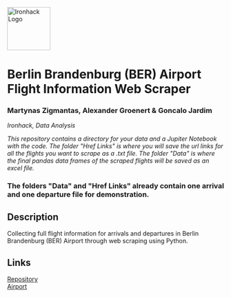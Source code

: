 <img src="https://bit.ly/2VnXWr2" alt="Ironhack Logo" width="100"/>

# Berlin Brandenburg (BER) Airport Flight Information Web Scraper
### Martynas Zigmantas, Alexander Groenert & Goncalo Jardim

*Ironhack, Data Analysis*

*This repository contains a directory for your data and a Jupiter Notebook with the code. The folder "Href Links" is where you will save the url links for all the flights you want to scrape as a .txt file. The folder "Data" is where the final pandas data frames of the scraped flights will be saved as an excel file.*

### The folders "Data" and "Href Links" already contain one arrival and one departure file for demonstration.

<a name="description"></a>

## Description
Collecting full flight information for arrivals and departures in Berlin Brandenburg (BER) Airport through web scraping using Python.

<a name="links"></a>

## Links

[Repository](https://github.com/Blyatman-coder/ironhack_selenium_scraper.git)  
[Airport](https://ber.berlin-airport.de/en.html)  